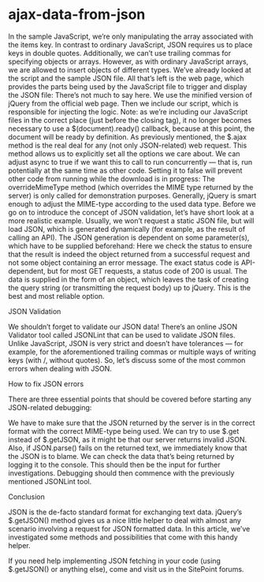 # ajax-data-from-json
In the sample JavaScript, we’re only manipulating the array associated with the items key. In contrast to ordinary JavaScript, JSON requires us to place keys in double quotes. Additionally, we can’t use trailing commas for specifying objects or arrays. However, as with ordinary JavaScript arrays, we are allowed to insert objects of different types.
We’ve already looked at the script and the sample JSON file. All that’s left is the web page, which provides the parts being used by the JavaScript file to trigger and display the JSON file:
There’s not much to say here. We use the minified version of jQuery from the official web page. Then we include our script, which is responsible for injecting the logic.
Note: as we’re including our JavaScript files in the correct place (just before the closing </body> tag), it no longer becomes necessary to use a $(document).ready() callback, because at this point, the document will be ready by definition.
As previously mentioned, the $.ajax method is the real deal for any (not only JSON-related) web request. This method allows us to explicitly set all the options we care about. We can adjust async to true if we want this to call to run concurrently — that is, run potentially at the same time as other code. Setting it to false will prevent other code from running while the download is in progress:
The overrideMimeType method (which overrides the MIME type returned by the server) is only called for demonstration purposes. Generally, jQuery is smart enough to adjust the MIME-type according to the used data type.
Before we go on to introduce the concept of JSON validation, let’s have short look at a more realistic example. Usually, we won’t request a static JSON file, but will load JSON, which is generated dynamically (for example, as the result of calling an API). The JSON generation is dependent on some parameter(s), which have to be supplied beforehand:
Here we check the status to ensure that the result is indeed the object returned from a successful request and not some object containing an error message. The exact status code is API-dependent, but for most GET requests, a status code of 200 is usual.
The data is supplied in the form of an object, which leaves the task of creating the query string (or transmitting the request body) up to jQuery. This is the best and most reliable option.

JSON Validation

We shouldn’t forget to validate our JSON data! There’s an online JSON Validator tool called JSONLint that can be used to validate JSON files. Unlike JavaScript, JSON is very strict and doesn’t have tolerances — for example, for the aforementioned trailing commas or multiple ways of writing keys (with /, without quotes).
So, let’s discuss some of the most common errors when dealing with JSON.

How to fix JSON errors

There are three essential points that should be covered before starting any JSON-related debugging:

We have to make sure that the JSON returned by the server is in the correct format with the correct MIME-type being used.
We can try to use $.get instead of $.getJSON, as it might be that our server returns invalid JSON. Also, if JSON.parse() fails on the returned text, we immediately know that the JSON is to blame.
We can check the data that’s being returned by logging it to the console. This should then be the input for further investigations.
Debugging should then commence with the previously mentioned JSONLint tool.

Conclusion

JSON is the de-facto standard format for exchanging text data. jQuery’s $.getJSON() method gives us a nice little helper to deal with almost any scenario involving a request for JSON formatted data. In this article, we’ve investigated some methods and possibilities that come with this handy helper.

If you need help implementing JSON fetching in your code (using $.getJSON() or anything else), come and visit us in the SitePoint forums.
